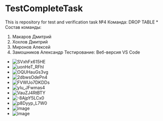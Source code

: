 # TestCompleteTask
This is repository for test and verification task №4
Команда: DROP TABLE *
Состав команды:
1. Макаров Дмитрий
2. Хохлов Дмитрий
3. Миронов Алексей
4. Замошников Александр
Тестирование: Веб-версия VS Code
- ![SVxhFx615HE](https://user-images.githubusercontent.com/70809274/138869148-f6d88b6f-618d-4001-98d7-3b97b2b1e6be.jpg)
- ![uonHeT_RFhI](https://user-images.githubusercontent.com/70809274/138869311-4297e78a-7957-422b-b75e-3c9cb8fd2c9a.jpg)
- ![OQUHauGs3vg](https://user-images.githubusercontent.com/70809274/138869313-70a3344d-04f1-4ba1-9730-7256fc7fb6fd.jpg)
- ![2dbwsOdePn4](https://user-images.githubusercontent.com/70809274/138869316-41b3a7f4-7b88-4b82-9264-5d5266dc7f6c.jpg)
- ![FVWUo7DKDDs](https://user-images.githubusercontent.com/70809274/138869318-28e901dc-3789-4b5d-8e23-83363ca399dd.jpg)
- ![yIu_JFwmas4](https://user-images.githubusercontent.com/70809274/138869320-56a78ef7-1fd0-47c3-bb56-49c35c856849.jpg)
- ![VauZJ4RtBTY](https://user-images.githubusercontent.com/70809274/138869323-73b968fe-49d6-4d54-94a2-98ec8658f524.jpg)
- ![-8AjpY5LCx0](https://user-images.githubusercontent.com/70809274/138869326-4ade29e7-719b-427a-930f-3ead4a2de61f.jpg)
- ![p8Dyyp_L7W0](https://user-images.githubusercontent.com/70809274/138869328-1aaaabc3-b9d9-43d1-82b9-9f6da20d9cc6.jpg)
- ![image](https://user-images.githubusercontent.com/70809274/138871107-bc763424-7732-48ae-9a0c-cd049f93181d.png)
- ![image](https://user-images.githubusercontent.com/70809274/138872316-6ce27163-ab21-48c4-90b4-68d376aa72ad.png)
